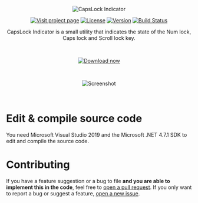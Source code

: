 <p align="center">
  <img src="https://cli.jonaskohl.de/capslock-indicator-logo.png" alt="CapsLock Indicator" />
</p>

<p align="center">
  <a href="https://cli.jonaskohl.de/"><img src="https://static.jonaskohl.de/q50c4wp6/cli-project-page_vlecvcbtz80tqvtt.svg?2" alt="Visit project page"></a>
  <a href="https://opensource.org/licenses/Apache-2.0"><img src="https://img.shields.io/badge/License-Apache%202.0-red.svg?style=for-the-badge&color=344db4" alt="License"></a>
  <a href="https://cli.jonaskohl.de/!/download#latest"><img src="https://cli.jonaskohl.de/version.php?shield=true&amp;_=4" alt="Version"></a>
  <a href="https://travis-ci.org/jonaskohl/CapsLockIndicator"><img src="https://img.shields.io/travis/jonaskohl/CapsLockIndicator?color=344db4&style=for-the-badge" alt="Build Status"></a>
</p>

<p align="center">
  CapsLock Indicator is a small utility that indicates the state of the Num lock, Caps lock and Scroll lock key.
</p>

<p align="center"><br /></p>

<p align="center">
  <a href="https://cli.jonaskohl.de/!/download">
    <img src="https://img.shields.io/static/v1.svg?label=&message=Download%20now&color=%23344db4&style=for-the-badge" alt="Download now" />
  </a>
</p>

<p align="center"><br /></p>

<p align="center">
  <img src="https://static.jonaskohl.de/q50c4wp6/cli_screenshot_sxc0l179voz8jqbq.png?2" alt="Screenshot">
</p>

<p align="center"><br /></p>

# Edit & compile source code
You need Microsoft Visual Studio 2019 and the Microsoft .NET 4.7.1 SDK to edit and compile the source code.

# Contributing
If you have a feature suggestion or a bug to file **and you are able to implement this in the code**, feel free to [open a pull request](https://github.com/jonaskohl/CapsLockIndicator/pulls). If you only want to report a bug or suggest a feature, [open a new issue](https://github.com/jonaskohl/CapsLockIndicator/issues/new).
